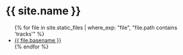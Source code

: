 <h1>{{ site.name }}</h1>

<ul>
{% for file in site.static_files | where_exp: "file", "file.path contains 'tracks'" %}
  <li><a href="{{ site.basepath }}{{ file.path }}">{{ file.basename }}</a></li>
{% endfor %}
</ul>
